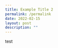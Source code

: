 ```yaml
---
title: Example Title 2
permalink: /permalink
date: 2022-02-15
layout: post
description: ""
---
```

test